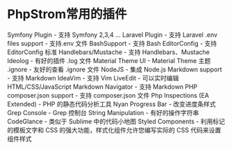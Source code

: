 # PhpStrom常用的插件

Symfony Plugin - 支持 Symfony 2,3,4 ...
Laravel Plugin - 支持 Laravel
.env files support - 支持.env 文件
BashSupport - 支持 Bash
EditorConfig - 支持 EditorConfig 标准
Handlebars/Mustache - 支持 Handlebars、Mustache
Ideolog - 有好的插件 .log 文件
Material Theme UI - Material Theme 主题
.ignore - 友好的查看 .ignore 文件
NodeJS - 集成 Node.js
Markdown support - 支持 Markdown
IdeaVim - 支持 Vim
LiveEdit - 可以实时编辑 HTML/CSS/JavaScript
Markdown Navigator - 支持 Markdown
PHP composer.json support - 支持 composer.json 文件
Php Inspections (EA Extended) - PHP 的静态代码分析工具
Nyan Progress Bar - 改变进度条样式
Grep Console - Grep 控制台
String Manipulation - 有好的操作字符串
CodeGlance - 类似于 Sublime 中的代码小地图
Styled Components - 利用标记的模板文字和 CSS 的强大功能，样式化组件允许您编写实际的 CSS 代码来设置组件样式